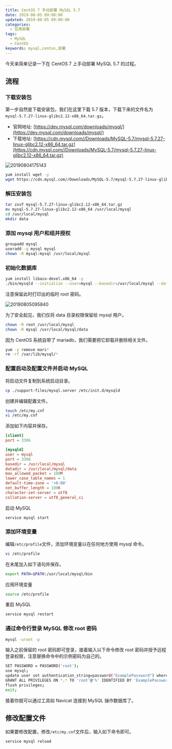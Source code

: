 ```yaml
---
title: CentOS 7 手动部署 MySQL 5.7
date: 2019-08-05 09:00:00
updated: 2019-08-05 09:00:00
categories:
  - 应用部署
tags:
  - MySQL
  - CentOS
keywords: mysql,centos,部署
---
```


今天来简单记录一下在 CentOS 7 上手动部署 MySQL 5.7 的过程。

<!--more-->

## 流程

### 下载安装包

第一步自然是下载安装包，我们在这里下载 5.7 版本，下载下来的文件名为`mysql-5.7.27-linux-glibc2.12-x86_64.tar.gz`。

- 官网地址: [https://dev.mysql.com/downloads/mysql/](https://dev.mysql.com/downloads/mysql/)
- 下载地址: [https://cdn.mysql.com//Downloads/MySQL-5.7/mysql-5.7.27-linux-glibc2.12-x86_64.tar.gz](https://cdn.mysql.com//Downloads/MySQL-5.7/mysql-5.7.27-linux-glibc2.12-x86_64.tar.gz)

![20190804175143](https://img.iszy.xyz/20190804175143.png?x-oss-process=style/big)

```bash
yum install wget -y
wget https://cdn.mysql.com//Downloads/MySQL-5.7/mysql-5.7.27-linux-glibc2.12-x86_64.tar.gz
```

### 解压安装包

```bash
tar zxvf mysql-5.7.27-linux-glibc2.12-x86_64.tar.gz
mv mysql-5.7.27-linux-glibc2.12-x86_64 /usr/local/mysql
cd /usr/local/mysql
mkdir data
```

### 添加 mysql 用户和组并授权

```bash
groupadd mysql
useradd -g mysql mysql
chown -R mysql:mysql /usr/local/mysql
```

### 初始化数据库

```bash
yum install libaio-devel.x86_64 -y
./bin/mysqld --initialize --user=mysql --basedir=/usr/local/mysql --datadir=/usr/local/mysql/data
```

注意保留此时打印出的临时 root 密码。

![20190805095840](https://img.iszy.xyz/20190805095840.png?x-oss-process=style/big)

为了安全起见，我们仅将 data 目录权限保留给 mysql 用户。

```bash
chown -R root /usr/local/mysql
chown -R mysql /usr/local/mysql/data
```

因为 CentOS 系统自带了 mariadb，我们需要把它卸载并删除相关文件。

```bash
yum -y remove mari*
rm -rf /var/lib/mysql/*
```

### 配置启动及配置文件并启动 MySQL

将启动文件复制到系统启动目录。

```bash
cp ./support-files/mysql.server /etc/init.d/mysqld
```

创建并编辑配置文件。

```bash
touch /etc/my.cnf
vi /etc/my.cnf
```

添加如下内容并保存。

```conf
[client]
port = 3306

[mysqld]
user = mysql
port = 3306
basedir = /usr/local/mysql
datadir = /usr/local/mysql/data
max_allowed_packet = 100M
lower_case_table_names = 1
default-time-zone = '+8:00'
net_buffer_length = 100K
character-set-server = utf8
collation-server = utf8_general_ci
```

启动 MySQL

```bash
service mysql start
```

### 添加环境变量

编辑`/etc/profile`文件，添加环境变量以在任何地方使用 mysql 命令。

```bash
vi /etc/profile
```

在末尾加入如下语句并保存。

```bash
export PATH=$PATH:/usr/local/mysql/bin
```

应用环境变量

```bash
source /etc/profile
```

重启 MySQL

```bash
service mysql restart
```

### 通过命令行登录 MySQL 修改 root 密码

```bash
mysql -uroot -p
```

输入之前保留的 root 密码即可登录，接着输入以下命令修改 root 密码并授予远程登录权限，注意替换命令中的示例密码为自己的。

```bash
SET PASSWORD = PASSWORD('root');
use mysql;
update user set authentication_string=password("ExamplePassword") where user='root';
GRANT ALL PRIVILEGES ON *.* TO 'root'@'%' IDENTIFIED BY 'ExamplePassword' WITH GRANT OPTION;
flush privileges;
exit;
```

接着你就可以通过工具如 Navicat 连接到 MySQL 操作数据库了。

## 修改配置文件

如果要修改配置，修改`/etc/my.cnf`文件后，输入如下命令即可。

```bash
service mysql reload
```
